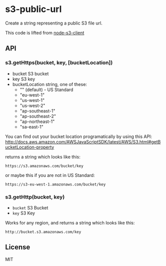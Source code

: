 # s3-public-url

Create a string representing a public S3 file url.

This code is lifted from [node-s3-client](https://github.com/andrewrk/node-s3-client)

## API

### s3.getHttps(bucket, key, [bucketLocation])

* bucket S3 bucket
* key S3 key
* bucketLocation string, one of these:
  * "" (default) - US Standard
  * "eu-west-1"
  * "us-west-1"
  * "us-west-2"
  * "ap-southeast-1"
  * "ap-southeast-2"
  * "ap-northeast-1"
  * "sa-east-1"

You can find out your bucket location programatically by using this API: http://docs.aws.amazon.com/AWSJavaScriptSDK/latest/AWS/S3.html#getBucketLocation-property

returns a string which looks like this:

`https://s3.amazonaws.com/bucket/key`

or maybe this if you are not in US Standard:

`https://s3-eu-west-1.amazonaws.com/bucket/key`

### s3.getHttp(bucket, key)

* `bucket` S3 Bucket
* `key` S3 Key

Works for any region, and returns a string which looks like this:

  `http://bucket.s3.amazonaws.com/key`



## License

MIT